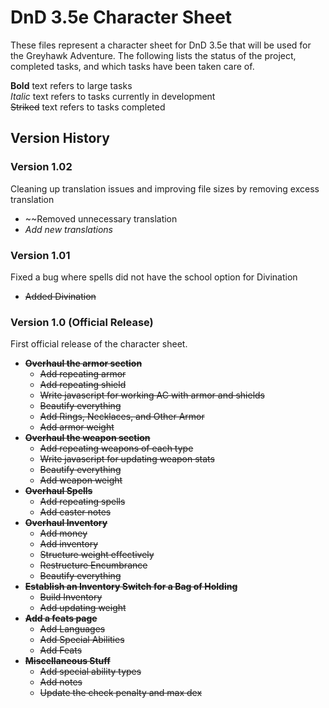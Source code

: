 # DnD 3.5e Character Sheet

These files represent a character sheet for DnD 3.5e that will be used for the Greyhawk Adventure. The following lists the status of the project, completed tasks, and which tasks have been taken care of.

**Bold** text refers to large tasks  
*Italic* text refers to tasks currently in development  
~~Striked~~ text refers to tasks completed  

## Version History

### Version 1.02
Cleaning up translation issues and improving file sizes by removing excess translation

* ~~Removed unnecessary translation
* *Add new translations*

### Version 1.01
Fixed a bug where spells did not have the school option for Divination

* ~~Added Divination~~

### Version 1.0 (Official Release)
First official release of the character sheet.
* ~~**Overhaul the armor section**~~
    * ~~Add repeating armor~~
    * ~~Add repeating shield~~
    * ~~Write javascript for working AC with armor and shields~~
    * ~~Beautify everything~~
    * ~~Add Rings, Necklaces, and Other Armor~~
    * ~~Add armor weight~~
* ~~**Overhaul the weapon section**~~
    * ~~Add repeating weapons of each type~~
    * ~~Write javascript for updating weapon stats~~
    * ~~Beautify everything~~
    * ~~Add weapon weight~~
* ~~**Overhaul Spells**~~
    * ~~Add repeating spells~~
    * ~~Add caster notes~~
* ~~**Overhaul Inventory**~~
    * ~~Add money~~
    * ~~Add inventory~~
    * ~~Structure weight effectively~~
    * ~~Restructure Encumbrance~~
    * ~~Beautify everything~~
* ~~**Establish an Inventory Switch for a Bag of Holding**~~
    * ~~Build Inventory~~
    * ~~Add updating weight~~
* ~~**Add a feats page**~~
    * ~~Add Languages~~
    * ~~Add Special Abilities~~
    * ~~Add Feats~~
* ~~**Miscellaneous Stuff**~~
    * ~~Add special ability types~~
    * ~~Add notes~~
    * ~~Update the check penalty and max dex~~
